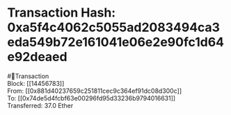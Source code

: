 
Transaction Hash: 0xa5f4c4062c5055ad2083494ca3eda549b72e161041e06e2e90fc1d64e92deaed
====================================================================================
  
#💸Transaction  
Block: [[14456783]]  
From: [[0x881d40237659c251811cec9c364ef91dc08d300c]]  
To: [[0x74de5d4fcbf63e00296fd95d33236b9794016631]]  
Transferred: 37.0 Ether
